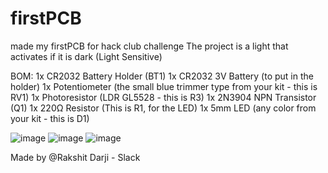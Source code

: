 # firstPCB
made my firstPCB for hack club challenge
The project is a light that activates if it is dark (Light Sensitive)

BOM:
1x CR2032 Battery Holder (BT1)
1x CR2032 3V Battery (to put in the holder)
1x Potentiometer (the small blue trimmer type from your kit - this is RV1)
1x Photoresistor (LDR GL5528 - this is R3)
1x 2N3904 NPN Transistor (Q1)
1x 220Ω Resistor (This is R1, for the LED)
1x 5mm LED (any color from your kit - this is D1)


![image](https://github.com/user-attachments/assets/f72adf0b-7c76-404c-a9a4-9c5840219879)
![image](https://github.com/user-attachments/assets/cb6df02e-b8ba-404a-9a44-b90426f6a3ef)
![image](https://github.com/user-attachments/assets/0ea898d0-7bd4-44fb-9ea7-548c6b2f778d)


Made by @Rakshit Darji - Slack

